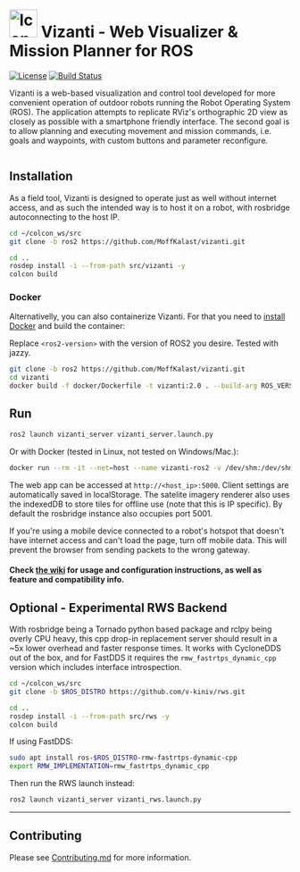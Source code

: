 # <img src="vizanti_server/public/assets/icon/512.png" alt="Icon" title="Grid" width="50" height="50"/> Vizanti - Web Visualizer & Mission Planner for ROS

[![License](https://img.shields.io/badge/License-BSD_3--Clause-blue.png)](https://opensource.org/licenses/BSD-3-Clause) [![Build Status](https://build.ros2.org/buildStatus/icon?job=Hdev__vizanti__ubuntu_jammy_amd64)](https://build.ros2.org/job/Hdev__vizanti__ubuntu_jammy_amd64/)

Vizanti is a web-based visualization and control tool developed for more convenient operation of outdoor robots running the Robot Operating System (ROS). The application attempts to replicate RViz's orthographic 2D view as closely as possible with a smartphone friendly interface. The second goal is to allow planning and executing movement and mission commands, i.e. goals and waypoints, with custom buttons and parameter reconfigure.

<img src="vizanti_server/public/assets/icon/preview.jpg" alt=""/> 

## Installation

As a field tool, Vizanti is designed to operate just as well without internet access, and as such the intended way is to host it on a robot, with rosbridge autoconnecting to the host IP.

```bash
cd ~/colcon_ws/src
git clone -b ros2 https://github.com/MoffKalast/vizanti.git

cd ..
rosdep install -i --from-path src/vizanti -y
colcon build
```

### Docker

Alternativelly, you can also containerize Vizanti. For that you need to [install Docker](https://docs.docker.com/engine/install/ubuntu/) and build the container:

Replace `<ros2-version>` with the version of ROS2 you desire. Tested with jazzy.  

```bash
git clone -b ros2 https://github.com/MoffKalast/vizanti.git
cd vizanti
docker build -f docker/Dockerfile -t vizanti:2.0 . --build-arg ROS_VERSION=<ros2-version>
```

## Run
```bash
ros2 launch vizanti_server vizanti_server.launch.py
```  
Or with Docker (tested in Linux, not tested on Windows/Mac.):
```bash
docker run --rm -it --net=host --name vizanti-ros2 -v /dev/shm:/dev/shm vizanti:2.0
```  

The web app can be accessed at `http://<host_ip>:5000`. Client settings are automatically saved in localStorage. The satelite imagery renderer also uses the indexedDB to store tiles for offline use (note that this is IP specific). By default the rosbridge instance also occupies port 5001.

If you're using a mobile device connected to a robot's hotspot that doesn't have internet access and can't load the page, turn off mobile data. This will prevent the browser from sending packets to the wrong gateway.

####  Check [the wiki](https://github.com/MoffKalast/vizanti/wiki) for usage and configuration instructions, as well as feature and compatibility info.

## Optional - Experimental RWS Backend

With rosbridge being a Tornado python based package and rclpy being overly CPU heavy, this cpp drop-in replacement server should result in a ~5x lower overhead and faster response times. It works with CycloneDDS out of the box, and for FastDDS it requires the `rmw_fastrtps_dynamic_cpp` version which includes interface introspection.

```bash
cd ~/colcon_ws/src
git clone -b $ROS_DISTRO https://github.com/v-kiniv/rws.git

cd ..
rosdep install -i --from-path src/rws -y 
colcon build
```

If using FastDDS:

```bash
sudo apt install ros-$ROS_DISTRO-rmw-fastrtps-dynamic-cpp
export RMW_IMPLEMENTATION=rmw_fastrtps_dynamic_cpp
```

Then run the RWS launch instead:

```bash
ros2 launch vizanti_server vizanti_rws.launch.py
```

----

## Contributing

Please see [Contributing.md](Contributing.md) for more information.
